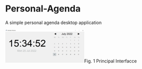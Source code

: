 # Personal-Agenda
<p align="justify">A simple personal agenda desktop application</p>
<img width="250px" src = "figs/WhatsApp Image 2022-07-25 at 3.35.08 PM.jpeg">Fig. 1 Principal Interfacce</img>
